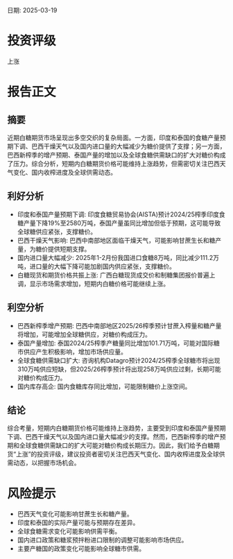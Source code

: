 
日期: 2025-03-19

# 投资评级

上涨

# 报告正文

## 摘要

近期白糖期货市场呈现出多空交织的复杂局面。一方面，印度和泰国的食糖产量预期下调、巴西干燥天气以及国内进口量的大幅减少为糖价提供了支撑；另一方面，巴西新榨季的增产预期、泰国产量的增加以及全球食糖供需缺口的扩大对糖价构成了压力。综合分析，短期内白糖期货价格可能维持上涨趋势，但需密切关注巴西天气变化、国内收榨进度及全球供需动态。

## 利好分析

* 印度和泰国产量预期下调: 印度食糖贸易协会(AISTA)预计2024/25榨季印度食糖产量下降19%至2580万吨，泰国产量虽同比增加但低于预期，这可能导致全球糖供应紧张，支撑糖价。
* 巴西干燥天气影响: 巴西中南部地区面临干燥天气，可能影响甘蔗生长和糖产量，为糖价提供短期支撑。
* 国内进口量大幅减少: 2025年1-2月份我国进口食糖8万吨，同比减少111.2万吨，进口量的大幅下降可能加剧国内供应紧张，支撑糖价。
* 白糖现货和期货价格共振上涨: 广西白糖现货成交价和制糖集团报价普遍上调，显示市场需求增加，短期内白糖价格可能继续上涨。

## 利空分析

* 巴西新榨季增产预期: 巴西中南部地区2025/26榨季预计甘蔗入榨量和糖产量将增加，可能增加全球糖供应，对糖价构成压力。
* 泰国产量增加: 泰国2024/25榨季产糖量同比增加101.71万吨，可能对国际糖市供应产生积极影响，增加市场供应量。
* 全球食糖供需缺口扩大: 咨询机构Datagro预计2024/25榨季全球糖市将出现310万吨供应短缺，但2025/26榨季预计将出现258万吨供应过剩，长期可能对糖价构成压力。
* 国内库存高企: 国内食糖库存同比增加，可能限制糖价上涨空间。

## 结论

综合考量，短期内白糖期货价格可能维持上涨趋势，主要受到印度和泰国产量预期下调、巴西干燥天气以及国内进口量大幅减少的支撑。然而，巴西新榨季的增产预期和全球食糖供需缺口的扩大可能对糖价构成长期压力。因此，我们给予白糖期货“上涨”的投资评级，建议投资者密切关注巴西天气变化、国内收榨进度及全球供需动态，以把握市场机会。

# 风险提示

* 巴西天气变化可能影响甘蔗生长和糖产量。
* 印度和泰国的实际产量可能与预期存在差异。
* 全球食糖需求变化可能影响供需平衡。
* 国内进口政策和糖浆预拌粉进口限制的调整可能影响市场供应。
* 主要产糖国的政策变化可能影响全球糖市供需。
